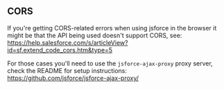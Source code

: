 ## CORS

If you're getting CORS-related errors when using jsforce in the browser it might be that the API being used doesn't support CORS, see:
https://help.salesforce.com/s/articleView?id=sf.extend_code_cors.htm&type=5

For those cases you'll need to use the `jsforce-ajax-proxy` proxy server, check the README for setup instructions:
https://github.com/jsforce/jsforce-ajax-proxy/
